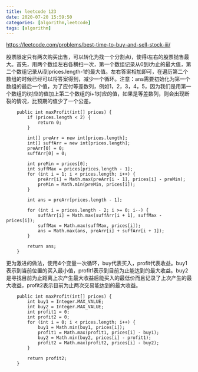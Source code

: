 ```yaml
---
title: leetcode 123
date: 2020-07-20 15:59:50
categories: [algorithm,leetcode]
tags: [algorithm]
---
```

https://leetcode.com/problems/best-time-to-buy-and-sell-stock-iii/

股票限定只有两次购买出售，可以转化为找一个分割点i，使得i左右的股票抛售最大。首先，用两个数组左右各横扫一次，第一个数组记录从0到i为止的最大值，第二个数组记录从i到prices.length-1的最大值。左右答案相加即可，在遍历第二个数组的时候已经可以将答案得到，减少一个循环。注意：ans需要初始化为第一个数组的最后一个值，为了应付等差数列，例如1，2，3，4，5，因为我们是用第一个数组的i对应的值加上第二个数组的i+1对应的值，如果是等差数列，则会出现断裂的情况，比预期的值少了一个公差。

```
    public int maxProfit(int[] prices) {
        if (prices.length < 2) {
            return 0;
        }

        int[] preArr = new int[prices.length];
        int[] suffArr = new int[prices.length];
        preArr[0] = 0;
        suffArr[0] = 0;

        int preMin = prices[0];
        int suffMax = prices[prices.length - 1];
        for (int i = 1; i < prices.length; i++) {
            preArr[i] = Math.max(preArr[i - 1], prices[i] - preMin);
            preMin = Math.min(preMin, prices[i]);
        }

        int ans = preArr[prices.length - 1];

        for (int i = prices.length - 2; i >= 0; i--) {
            suffArr[i] = Math.max(suffArr[i + 1], suffMax - prices[i]);
            suffMax = Math.max(suffMax, prices[i]);
            ans = Math.max(ans, preArr[i] + suffArr[i + 1]);
        }

        return ans;
    }
```

更为激进的做法，使用4个变量一次循环，buy代表买入，profit代表收益。buy1表示到当前位置的买入最小值，profit1表示到目前为止能达到的最大收益。buy2是寻找目前为止距离上次产生最大收益后能买入的最低价而且记录了上次产生的最大收益，profit2表示目前为止两次交易能达到的最大收益。

```
    public int maxProfit(int[] prices) {
        int buy1 = Integer.MAX_VALUE;
        int buy2 = Integer.MAX_VALUE;
        int profit1 = 0;
        int profit2 = 0;
        for (int i = 0; i < prices.length; i++) {
            buy1 = Math.min(buy1, prices[i]);
            profit1 = Math.max(profit1, prices[i] - buy1);
            buy2 = Math.min(buy2, prices[i] - profit1);
            profit2 = Math.max(profit2, prices[i] - buy2);
        }
        
        return profit2;
    }
```
